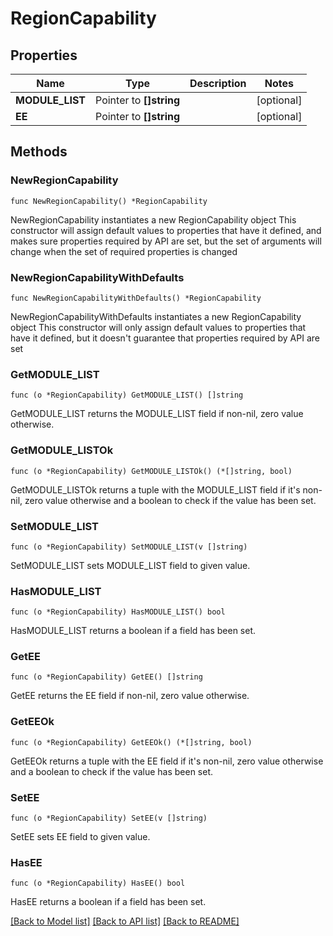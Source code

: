 # RegionCapability

## Properties

Name | Type | Description | Notes
------------ | ------------- | ------------- | -------------
**MODULE_LIST** | Pointer to **[]string** |  | [optional] 
**EE** | Pointer to **[]string** |  | [optional] 

## Methods

### NewRegionCapability

`func NewRegionCapability() *RegionCapability`

NewRegionCapability instantiates a new RegionCapability object
This constructor will assign default values to properties that have it defined,
and makes sure properties required by API are set, but the set of arguments
will change when the set of required properties is changed

### NewRegionCapabilityWithDefaults

`func NewRegionCapabilityWithDefaults() *RegionCapability`

NewRegionCapabilityWithDefaults instantiates a new RegionCapability object
This constructor will only assign default values to properties that have it defined,
but it doesn't guarantee that properties required by API are set

### GetMODULE_LIST

`func (o *RegionCapability) GetMODULE_LIST() []string`

GetMODULE_LIST returns the MODULE_LIST field if non-nil, zero value otherwise.

### GetMODULE_LISTOk

`func (o *RegionCapability) GetMODULE_LISTOk() (*[]string, bool)`

GetMODULE_LISTOk returns a tuple with the MODULE_LIST field if it's non-nil, zero value otherwise
and a boolean to check if the value has been set.

### SetMODULE_LIST

`func (o *RegionCapability) SetMODULE_LIST(v []string)`

SetMODULE_LIST sets MODULE_LIST field to given value.

### HasMODULE_LIST

`func (o *RegionCapability) HasMODULE_LIST() bool`

HasMODULE_LIST returns a boolean if a field has been set.

### GetEE

`func (o *RegionCapability) GetEE() []string`

GetEE returns the EE field if non-nil, zero value otherwise.

### GetEEOk

`func (o *RegionCapability) GetEEOk() (*[]string, bool)`

GetEEOk returns a tuple with the EE field if it's non-nil, zero value otherwise
and a boolean to check if the value has been set.

### SetEE

`func (o *RegionCapability) SetEE(v []string)`

SetEE sets EE field to given value.

### HasEE

`func (o *RegionCapability) HasEE() bool`

HasEE returns a boolean if a field has been set.


[[Back to Model list]](../README.md#documentation-for-models) [[Back to API list]](../README.md#documentation-for-api-endpoints) [[Back to README]](../README.md)


